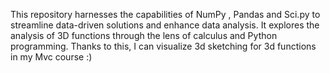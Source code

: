 This repository harnesses the capabilities of NumPy , Pandas and Sci.py to streamline data-driven solutions and enhance data analysis. It explores the analysis of 3D functions through the lens of calculus and Python programming. Thanks to this, I can visualize 3d sketching for 3d functions in my Mvc course :)
